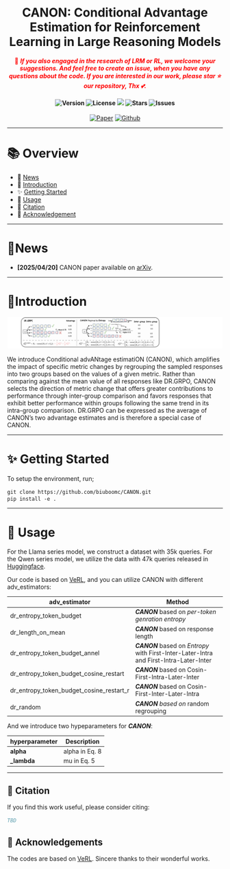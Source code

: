 <div  align="center">
    <h1>CANON: Conditional Advantage Estimation for Reinforcement Learning in Large Reasoning Models</h1>

  <span style="color:red">📢 <strong><i>If you also engaged in the research of LRM or RL, we welcome your suggestions. And feel free to create an issue, when you have any questions about the code.
  If you are interested in our work, please star ⭐ our repository, Thx 💕.</i></strong></span>

  <h4>
    <img src="https://img.shields.io/badge/Version-1.0.0-blue.svg" alt="Version"> 
    <img src="https://img.shields.io/badge/License-Apache_2.0-green.svg" alt="License">
    <img src="https://visitor-badge.laobi.icu/badge?page_id=yjyddq.EOSER-ASS-RL" />
    <img src="https://img.shields.io/github/stars/yjyddq/EOSER-ASS-RL?style=flat-square&logo=github" alt="Stars">
    <img src="https://img.shields.io/github/issues/yjyddq/EOSER-ASS-RL?color=red" alt="Issues">
  </h4>
  
[![Paper](https://img.shields.io/badge/paper-A42C25?style=for-the-badge&logo=arxiv&logoColor=white)](https://arxiv.org/pdf/2509.23962) [![Github](https://img.shields.io/badge/CANON-000000?style=for-the-badge&logo=github&logoColor=000&logoColor=white)](https://github.com/biuboomc/CANON)

</div>




---

# 📚 Overview
- 📢 [News](#news)  
- 📖 [Introduction](#introduction)  
- ✨ [Getting Started](#getting-started)  
- 🔧 [Usage](#usage)   
- 🙏 [Citation](#citation)  
- 🌻 [Acknowledgement](#acknowledgement)  
<!-- - 📈 [Star History](#star-history) -->


<div align="center">
  <hr width="100%">
</div>

# 📢News

- **[2025/04/20]** CANON paper available on [arXiv](https://arxiv.org/pdf/2509.23962). 

<!-- - **[2025/04/20]** The models and datasets are released on [HuggingFace](https://huggingface.co/collections/Elliott/luffy-rl-6804e1f5d1ebe66ba8ac92f4).
- **[2025/04/20]** LUFFY codebase is released along with evaluation scripts. Try it out! -->

---
# 📖Introduction

![intro](media/intro.svg)

<p>We introduce Conditional advANtage estimatiON (CANON), which amplifies the impact of specific metric changes by regrouping the sampled responses into two groups based on the values of a given metric. Rather than comparing against the mean value of all responses like DR.GRPO, CANON selects the direction of metric change that offers greater contributions to performance through inter-group comparison and favors responses that exhibit better performance within groups following the same trend in its intra-group comparison. DR.GRPO can be expressed as the average of CANON’s two advantage estimates and is therefore a special case of CANON.</p>

<div align="center">
  <hr width="100%">
</div>


# ✨ Getting Started

To setup the environment, run;
```
git clone https://github.com/biuboomc/CANON.git
pip install -e .
```
---
# 🔧 Usage

For the Llama series model, we construct a dataset with 35k queries. For the Qwen series model, we utilize the data with 47k queries released in [Huggingface](https://huggingface.co/datasets/Elliott/Openr1-Math-46k-8192).

Our code is based on [VeRL](https://github.com/volcengine/verl), and you can utilize CANON with different adv_estimators:


| **adv_estimator**                        | **Method**                                                   |
| ---------------------------------------- | ------------------------------------------------------------ |
| dr_entropy_token_budget                  | ***CANON*** based on *per-token* *genration* *entropy*       |
| dr_length_on_mean                        | ***CANON*** based on response length                         |
| dr_entropy_token_budget_annel            | ***CANON*** based on *Entropy* with First-Inter-Later-Intra and First-Intra-Later-Inter |
| dr_entropy_token_budget_cosine_restart   | ***CANON*** based on Cosin-First-Intra-Later-Inter           |
| dr_entropy_token_budget_cosine_restart_r | ***CANON*** based on Cosin-First-Inter-Later-Intra           |
| dr_random                                | ***CANON*** *based on* random regrouping                     |

And we introduce two hypeparameters for ***CANON***:

| **hyperparameter** | **Description** |
| ------------------ | --------------- |
| **alpha**     | alpha in Eq. 8 |
| **_lambda**      | mu in Eq. 5 |

---

## 🙏 Citation

If you find this work useful, please consider citing:

```bibtex
TBD
```

## 🌻 Acknowledgements

The codes are based on [VeRL](https://github.com/volcengine/verl). Sincere thanks to their wonderful works.